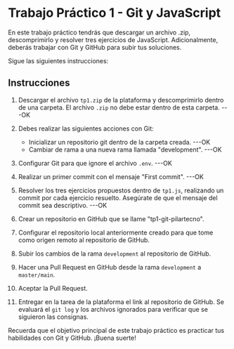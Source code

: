 # Trabajo Práctico 1 - Git y JavaScript

En este trabajo práctico tendrás que descargar un archivo .zip, descomprimirlo y resolver tres ejercicios de JavaScript. Adicionalmente, deberás trabajar con Git y GitHub para subir tus soluciones.

Sigue las siguientes instrucciones:

## Instrucciones

1. Descargar el archivo `tp1.zip` de la plataforma y descomprimirlo dentro de una carpeta. El archivo `.zip` no debe estar dentro de esta carpeta. ---OK

2. Debes realizar las siguientes acciones con Git:
    - Inicializar un repositorio git dentro de la carpeta creada. ---OK
    - Cambiar de rama a una nueva rama llamada "development". ---OK

3. Configurar Git para que ignore el archivo `.env`. ---OK

4. Realizar un primer commit con el mensaje "First commit". ---OK

5. Resolver los tres ejercicios propuestos dentro de `tp1.js`, realizando un commit por cada ejercicio resuelto. Asegúrate de que el mensaje del commit sea descriptivo. ---OK

6. Crear un repositorio en GitHub que se llame "tp1-git-pilartecno". 

7. Configurar el repositorio local anteriormente creado para que tome como origen remoto al repositorio de GitHub.

8. Subir los cambios de la rama `development` al repositorio de GitHub.

9. Hacer una Pull Request en GitHub desde la rama `development` a `master/main`.

10. Aceptar la Pull Request. 

11. Entregar en la tarea de la plataforma el link al repositorio de GitHub. Se evaluará el `git log` y los archivos ignorados para verificar que se siguieron las consignas.

Recuerda que el objetivo principal de este trabajo práctico es practicar tus habilidades con Git y GitHub. ¡Buena suerte!
